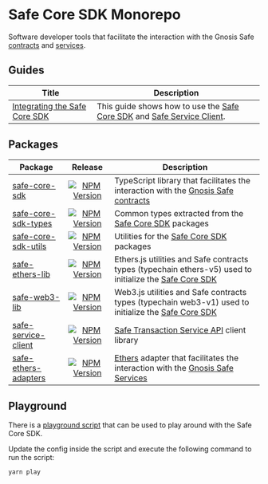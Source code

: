 # Safe Core SDK Monorepo

Software developer tools that facilitate the interaction with the Gnosis Safe [contracts](https://github.com/safe-global/safe-contracts) and [services](https://github.com/safe-global/safe-transaction-service).

## Guides

| Title | Description |
| ------- | ----------- |
| [Integrating the Safe Core SDK](https://github.com/safe-global/safe-core-sdk/blob/main/guides/integrating-the-safe-core-sdk.md) | This guide shows how to use the [Safe Core SDK](https://github.com/safe-global/safe-core-sdk/tree/main/packages/safe-core-sdk) and [Safe Service Client](https://github.com/safe-global/safe-core-sdk/tree/main/packages/safe-service-client). |

## Packages

| Package | Release | Description |
| ------- | :-----: | ----------- |
| [safe-core-sdk](https://github.com/safe-global/safe-core-sdk/tree/main/packages/safe-core-sdk) | [![NPM Version](https://badge.fury.io/js/%40gnosis.pm%2Fsafe-core-sdk.svg)](https://badge.fury.io/js/%40gnosis.pm%2Fsafe-core-sdk) | TypeScript library that facilitates the interaction with the [Gnosis Safe contracts](https://github.com/safe-global/safe-contracts) |
[safe-core-sdk-types](https://github.com/safe-global/safe-core-sdk/tree/main/packages/safe-core-sdk-types) | [![NPM Version](https://badge.fury.io/js/%40gnosis.pm%2Fsafe-core-sdk-types.svg)](https://badge.fury.io/js/%40gnosis.pm%2Fsafe-core-sdk-types) | Common types extracted from the [Safe Core SDK](https://github.com/safe-global/safe-core-sdk/tree/main/packages) packages |
[safe-core-sdk-utils](https://github.com/safe-global/safe-core-sdk/tree/main/packages/safe-core-sdk-utils) | [![NPM Version](https://badge.fury.io/js/%40gnosis.pm%2Fsafe-core-sdk-utils.svg)](https://badge.fury.io/js/%40gnosis.pm%2Fsafe-core-sdk-utils) | Utilities for the [Safe Core SDK](https://github.com/safe-global/safe-core-sdk/tree/main/packages) packages |
[safe-ethers-lib](https://github.com/safe-global/safe-core-sdk/tree/main/packages/safe-ethers-lib) | [![NPM Version](https://badge.fury.io/js/%40gnosis.pm%2Fsafe-ethers-lib.svg)](https://badge.fury.io/js/%40gnosis.pm%2Fsafe-ethers-lib) | Ethers.js utilities and Safe contracts types (typechain ethers-v5) used to initialize the [Safe Core SDK](https://github.com/safe-global/safe-core-sdk/tree/main/packages/safe-core-sdk) |
[safe-web3-lib](https://github.com/safe-global/safe-core-sdk/tree/main/packages/safe-web3-lib) | [![NPM Version](https://badge.fury.io/js/%40gnosis.pm%2Fsafe-web3-lib.svg)](https://badge.fury.io/js/%40gnosis.pm%2Fsafe-web3-lib) | Web3.js utilities and Safe contracts types (typechain web3-v1) used to initialize the [Safe Core SDK](https://github.com/safe-global/safe-core-sdk/tree/main/packages/safe-core-sdk) |
[safe-service-client](https://github.com/safe-global/safe-core-sdk/tree/main/packages/safe-service-client) | [![NPM Version](https://badge.fury.io/js/%40gnosis.pm%2Fsafe-service-client.svg)](https://badge.fury.io/js/%40gnosis.pm%2Fsafe-service-client) | [Safe Transaction Service API](https://github.com/safe-global/safe-transaction-service) client library |
[safe-ethers-adapters](https://github.com/safe-global/safe-core-sdk/tree/main/packages/safe-ethers-adapters) | [![NPM Version](https://badge.fury.io/js/%40gnosis.pm%2Fsafe-ethers-adapters.svg)](https://badge.fury.io/js/%40gnosis.pm%2Fsafe-ethers-adapters) | [Ethers](https://docs.ethers.io/v5/single-page/) adapter that facilitates the interaction with the [Gnosis Safe Services](https://github.com/safe-global/safe-transaction-service) |

## Playground

There is a [playground script](https://github.com/safe-global/safe-core-sdk/tree/main/playground/index.ts) that can be used to play around with the Safe Core SDK.

Update the config inside the script and execute the following command to run the script:

```bash
yarn play
```

